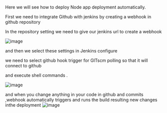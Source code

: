 Here we will see how to deploy Node app deployment automatically.

First we need to integrate Github with jenkins by creating a webhook in github repository

In the repository setting we need to give our jenkins url to create a webhook

![image](https://user-images.githubusercontent.com/92623347/232325237-c3aacae2-6f2f-4443-9d4c-83afc13efb27.png)

and then we  select these settings in Jenkins configure

we need to select github hook trigger for GITscm polling  so that it will connect to github

and execute shell commands .

![image](https://user-images.githubusercontent.com/92623347/232325478-5d148a00-034e-48af-a0a2-98d9007a3207.png)

and when you change anything in your code in github and commits ,webhook automatically triggers and runs the build resulting new changes inthe deployment
![image](https://user-images.githubusercontent.com/92623347/232554227-3dc0f2c5-4b78-490c-ac1d-23e1b3d1e7b9.png)





